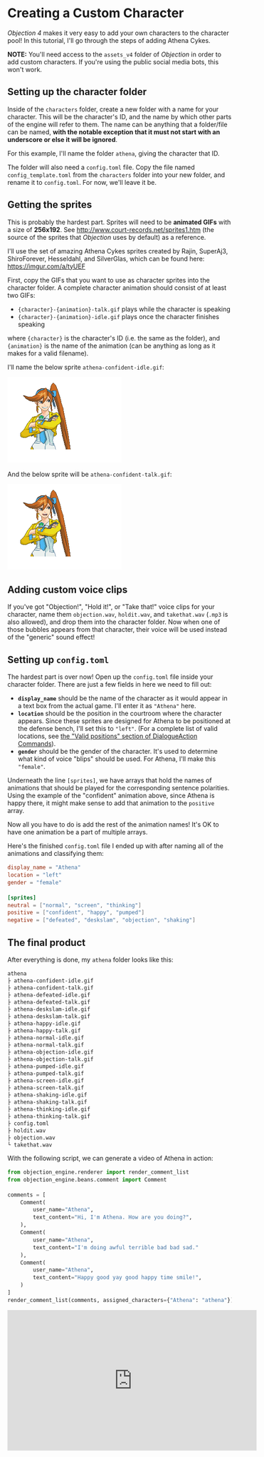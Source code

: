 # Creating a Custom Character
*Objection 4* makes it very easy to add your own characters to the character
pool! In this tutorial, I'll go through the steps of adding Athena Cykes.

**NOTE:** You'll need access to the `assets_v4` folder of *Objection* in order to
add custom characters. If you're using the public social media bots, this won't
work.

## Setting up the character folder
Inside of the `characters` folder, create a new folder with a name for your
character. This will be the character's ID, and the name by which other parts
of the engine will refer to them. The name can be anything that a folder/file
can be named, **with the notable exception that it must not start with an
underscore or else it will be ignored**.

For this example, I'll name the folder `athena`, giving the character that ID.

The folder will also need a `config.toml` file. Copy the file named
`config_template.toml` from the `characters` folder into your new folder, and
rename it to `config.toml`. For now, we'll leave it be.

## Getting the sprites
This is probably the hardest part. Sprites will need to be **animated GIFs**
with a size of **256x192**. See http://www.court-records.net/sprites1.htm
(the source of the sprites that *Objection* uses by default) as a reference.

I'll use the set of amazing Athena Cykes sprites created by Rajin, SuperAj3,
ShiroForever, Hesseldahl, and SilverGlas, which can be found here:
https://imgur.com/a/tyUEF

First, copy the GIFs that you want to use as character sprites into the
character folder. A complete character animation should consist of at least
two GIFs:
- `{character}-{animation}-talk.gif` plays while the character is speaking
- `{character}-{animation}-idle.gif` plays once the character finishes speaking

where `{character}` is the character's ID (i.e. the same as the folder), and
`{animation}` is the name of the animation (can be anything as long as it makes
for a valid filename).

I'll name the below sprite `athena-confident-idle.gif`:

![](img/athena-confident-idle.gif)


And the below sprite will be `athena-confident-talk.gif`:

![](img/athena-confident-talk.gif)

## Adding custom voice clips
If you've got "Objection!", "Hold it!", or "Take that!" voice clips for your
character, name them `objection.wav`, `holdit.wav`, and `takethat.wav` (`.mp3`
is also allowed), and drop them into the character folder. Now when one of those
bubbles appears from that character, their voice will be used instead of the
"generic" sound effect!

## Setting up `config.toml`
The hardest part is over now! Open up the `config.toml` file inside your
character folder. There are just a few fields in here we need to fill out:
- **`display_name`** should be the name of the character as it would appear
in a text box from the actual game. I'll enter it as `"Athena"` here.
- **`location`** should be the position in the courtroom where the character
appears. Since these sprites are designed for Athena to be positioned at the
defense bench, I'll set this to `"left"`. (For a complete list of valid
locations, see
[the "Valid positions" section of DialogueAction Commands](DialogueActionCommands.md#valid-positions)).
- **`gender`** should be the gender of the character. It's used to determine
what kind of voice "blips" should be used. For Athena, I'll make this `"female"`.


Underneath the line `[sprites]`, we have arrays that hold the names of animations
that should be played for the corresponding sentence polarities. Using the
example of the "confident" animation above, since Athena is happy there, it might
make sense to add that animation to the `positive` array.

Now all you have to do is add the rest of the animation names! It's OK to have
one animation be a part of multiple arrays.

Here's the finished `config.toml` file I ended up with after naming all of the
animations and classifying them:
```toml
display_name = "Athena"
location = "left"
gender = "female"

[sprites]
neutral = ["normal", "screen", "thinking"]
positive = ["confident", "happy", "pumped"]
negative = ["defeated", "deskslam", "objection", "shaking"]
```

## The final product
After everything is done, my `athena` folder looks like this:
```
athena
├ athena-confident-idle.gif
├ athena-confident-talk.gif
├ athena-defeated-idle.gif
├ athena-defeated-talk.gif
├ athena-deskslam-idle.gif
├ athena-deskslam-talk.gif
├ athena-happy-idle.gif
├ athena-happy-talk.gif
├ athena-normal-idle.gif
├ athena-normal-talk.gif
├ athena-objection-idle.gif
├ athena-objection-talk.gif
├ athena-pumped-idle.gif
├ athena-pumped-talk.gif
├ athena-screen-idle.gif
├ athena-screen-talk.gif
├ athena-shaking-idle.gif
├ athena-shaking-talk.gif
├ athena-thinking-idle.gif
├ athena-thinking-talk.gif
├ config.toml
├ holdit.wav
├ objection.wav
└ takethat.wav
```

With the following script, we can generate a video of Athena in action:
```python
from objection_engine.renderer import render_comment_list
from objection_engine.beans.comment import Comment

comments = [
    Comment(
        user_name="Athena",
        text_content="Hi, I'm Athena. How are you doing?",
    ),
    Comment(
        user_name="Athena",
        text_content="I'm doing awful terrible bad bad sad."
    ),
    Comment(
        user_name="Athena",
        text_content="Happy good yay good happy time smile!",
    )
]
render_comment_list(comments, assigned_characters={"Athena": "athena"})
```

<iframe width="560" height="315" src="https://www.youtube.com/embed/t5pSToHBmrg" title="YouTube video player" frameborder="0" allow="accelerometer; autoplay; clipboard-write; encrypted-media; gyroscope; picture-in-picture" allowfullscreen></iframe>